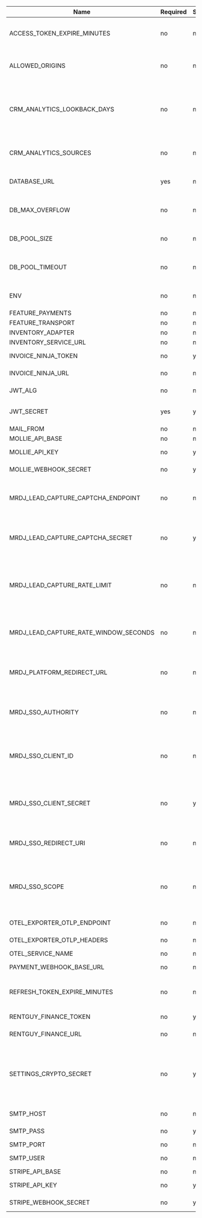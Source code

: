 | Name                                  | Required | Secret | Type                      | Default                             | Vault Path                                      | Description                                                                   | Aliases                    |
| ------------------------------------- | -------- | ------ | ------------------------- | ----------------------------------- | ----------------------------------------------- | ----------------------------------------------------------------------------- | -------------------------- |
| ACCESS_TOKEN_EXPIRE_MINUTES           | no       | no     | int                       | 60                                  |                                                 | Expiration for access tokens in minutes                                       |                            |
| ALLOWED_ORIGINS                       | no       | no     | list[str]                 | ["http://localhost:5173"]           |                                                 | List of allowed origins for CORS                                              |                            |
| CRM_ANALYTICS_LOOKBACK_DAYS           | no       | no     | int                       | 30                                  |                                                 | Default lookback window when syncing blended analytics metrics.               |                            |
| CRM_ANALYTICS_SOURCES                 | no       | no     | dict[str, dict[str, str]] | {}                                  |                                                 | Mapping of tenant ids to GA4/GTM configuration.                               |                            |
| DATABASE_URL                          | yes      | no     | str                       |                                     |                                                 | SQLAlchemy database URL                                                       |                            |
| DB_MAX_OVERFLOW                       | no       | no     | int                       | 10                                  |                                                 | Maximum overflow connections for the pool                                     |                            |
| DB_POOL_SIZE                          | no       | no     | int                       | 5                                   |                                                 | SQLAlchemy connection pool size                                               |                            |
| DB_POOL_TIMEOUT                       | no       | no     | int                       | 30                                  |                                                 | Timeout for acquiring a connection from the pool                              |                            |
| ENV                                   | no       | no     | str                       | dev                                 |                                                 | Deployment environment name                                                   |                            |
| FEATURE_PAYMENTS                      | no       | no     | bool                      | True                                |                                                 |                                                                               |                            |
| FEATURE_TRANSPORT                     | no       | no     | bool                      | True                                |                                                 |                                                                               |                            |
| INVENTORY_ADAPTER                     | no       | no     | str                       | inprocess                           |                                                 |                                                                               |                            |
| INVENTORY_SERVICE_URL                 | no       | no     | str                       | http://inventory:8000               |                                                 |                                                                               |                            |
| INVOICE_NINJA_TOKEN                   | no       | yes    | str \| None               |                                     | secret/rentguy/invoice_ninja_token              |                                                                               | LEGACY_INVOICE_NINJA_TOKEN |
| INVOICE_NINJA_URL                     | no       | no     | str \| None               |                                     |                                                 |                                                                               | LEGACY_INVOICE_NINJA_URL   |
| JWT_ALG                               | no       | no     | str                       | HS512                               |                                                 | JWT signing algorithm                                                         |                            |
| JWT_SECRET                            | yes      | yes    | SecretStr                 |                                     | secret/rentguy/jwt_secret                       | Secret used to sign JWT tokens                                                |                            |
| MAIL_FROM                             | no       | no     | str                       | no-reply@rentguy.local              |                                                 |                                                                               |                            |
| MOLLIE_API_BASE                       | no       | no     | str                       | https://api.mollie.com/v2           |                                                 |                                                                               |                            |
| MOLLIE_API_KEY                        | no       | yes    | str \| None               |                                     | secret/rentguy/mollie_api_key                   |                                                                               |                            |
| MOLLIE_WEBHOOK_SECRET                 | no       | yes    | str \| None               |                                     | secret/rentguy/mollie_webhook_secret            |                                                                               |                            |
| MRDJ_LEAD_CAPTURE_CAPTCHA_ENDPOINT    | no       | no     | str \| None               |                                     |                                                 | Verification endpoint for the marketing site captcha tokens                   |                            |
| MRDJ_LEAD_CAPTURE_CAPTCHA_SECRET      | no       | yes    | SecretStr \| None         |                                     | secret/rentguy/mrdj_lead_capture_captcha_secret | Secret shared with the captcha verification service                           |                            |
| MRDJ_LEAD_CAPTURE_RATE_LIMIT          | no       | no     | int                       | 10                                  |                                                 | Maximum lead capture submissions allowed per IP address within the window     |                            |
| MRDJ_LEAD_CAPTURE_RATE_WINDOW_SECONDS | no       | no     | int                       | 300                                 |                                                 | Duration of the lead capture rate limit window in seconds                     |                            |
| MRDJ_PLATFORM_REDIRECT_URL            | no       | no     | str                       | https://mr-dj.rentguy.nl/crm        |                                                 | Default URL the marketing site should forward to after login                  |                            |
| MRDJ_SSO_AUTHORITY                    | no       | no     | str \| None               |                                     |                                                 | Base authority URL for the Mr. DJ Azure AD B2C tenant                         |                            |
| MRDJ_SSO_CLIENT_ID                    | no       | no     | str \| None               |                                     |                                                 | OAuth client id configured for the marketing → platform SSO flow              |                            |
| MRDJ_SSO_CLIENT_SECRET                | no       | yes    | SecretStr \| None         |                                     | secret/rentguy/mrdj_sso_client_secret           | Optional client secret used when exchanging authorization codes               |                            |
| MRDJ_SSO_REDIRECT_URI                 | no       | no     | str \| None               |                                     |                                                 | Redirect URI registered for the marketing site callback                       |                            |
| MRDJ_SSO_SCOPE                        | no       | no     | str                       | openid offline_access profile email |                                                 | Space separated scope list requested during the SSO handshake                 |                            |
| OTEL_EXPORTER_OTLP_ENDPOINT           | no       | no     | str \| None               |                                     |                                                 |                                                                               |                            |
| OTEL_EXPORTER_OTLP_HEADERS            | no       | no     | str \| None               |                                     |                                                 |                                                                               |                            |
| OTEL_SERVICE_NAME                     | no       | no     | str                       | rentguy-api                         |                                                 |                                                                               |                            |
| PAYMENT_WEBHOOK_BASE_URL              | no       | no     | str \| None               |                                     |                                                 |                                                                               |                            |
| REFRESH_TOKEN_EXPIRE_MINUTES          | no       | no     | int                       | 1440                                |                                                 | Expiration for refresh tokens in minutes                                      |                            |
| RENTGUY_FINANCE_TOKEN                 | no       | yes    | str \| None               |                                     | secret/rentguy/rentguy_finance_token            |                                                                               |                            |
| RENTGUY_FINANCE_URL                   | no       | no     | str \| None               |                                     |                                                 |                                                                               |                            |
| SETTINGS_CRYPTO_SECRET                | no       | yes    | SecretStr \| None         |                                     | secret/rentguy/settings_crypto_secret           | Optional secret used to encrypt values managed through the secrets dashboard. |                            |
| SMTP_HOST                             | no       | no     | str \| None               |                                     |                                                 |                                                                               |                            |
| SMTP_PASS                             | no       | yes    | str \| None               |                                     | secret/rentguy/smtp_pass                        |                                                                               |                            |
| SMTP_PORT                             | no       | no     | int                       | 587                                 |                                                 |                                                                               |                            |
| SMTP_USER                             | no       | no     | str \| None               |                                     |                                                 |                                                                               |                            |
| STRIPE_API_BASE                       | no       | no     | str                       | https://api.stripe.com/v1           |                                                 |                                                                               |                            |
| STRIPE_API_KEY                        | no       | yes    | str \| None               |                                     | secret/rentguy/stripe_api_key                   |                                                                               |                            |
| STRIPE_WEBHOOK_SECRET                 | no       | yes    | str \| None               |                                     | secret/rentguy/stripe_webhook_secret            |                                                                               |                            |
